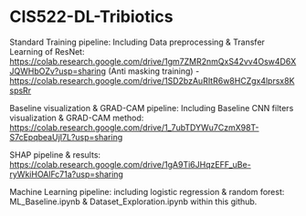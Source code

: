 # CIS522-DL-Tribiotics

Standard Training pipeline:
Including Data preprocessing & Transfer Learning of ResNet: 
https://colab.research.google.com/drive/1gm7ZMR2nmQxS42vv4Osw4D6XJQWHbOZv?usp=sharing
(Anti masking training) - https://colab.research.google.com/drive/1SD2bzAuRItR6w8HCZgx4lprsx8KspsRr

Baseline visualization & GRAD-CAM pipeline:
Including Baseline CNN filters visualization & GRAD-CAM method:
https://colab.research.google.com/drive/1_7ubTDYWu7CzmX98T-S7cEpqbeaUjI7L?usp=sharing

SHAP pipeline & results:
https://colab.research.google.com/drive/1gA9Ti6JHqzEFF_uBe-ryWkiHOAlFc71a?usp=sharing

Machine Learning pipeline:
including logistic regression & random forest:
ML_Baseline.ipynb & Dataset_Exploration.ipynb within this github.
